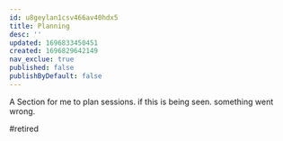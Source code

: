 ```yaml
---
id: u8geylan1csv466av40hdx5
title: Planning
desc: ''
updated: 1696833450451
created: 1696829642149
nav_exclue: true
published: false
publishByDefault: false
---
```

A Section for me to plan sessions. if this is being seen. something went wrong.

#retired